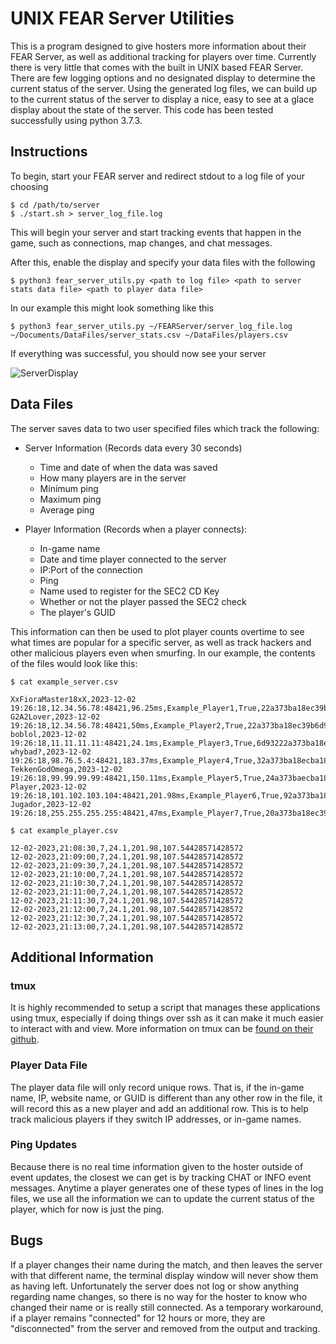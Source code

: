 # UNIX FEAR Server Utilities
This is a program designed to give hosters more information about their FEAR Server, as well as additional tracking for players over time. Currently there is very little that comes with the built in UNIX based FEAR Server. There are few logging options and no designated display to determine the current status of the server. Using the generated log files, we can build up to the current status of the server to display a nice, easy to see at a glace display about the state of the server. This code has been tested successfully using python 3.7.3.
## Instructions
To begin, start your FEAR server and redirect stdout to a log file of your choosing
```
$ cd /path/to/server
$ ./start.sh > server_log_file.log
```
This will begin your server and start tracking events that happen in the game, such as connections, map changes, and chat messages. 

After this, enable the display and specify your data files with the following
```
$ python3 fear_server_utils.py <path to log file> <path to server stats data file> <path to player data file>
```
In our example this might look something like this
```
$ python3 fear_server_utils.py ~/FEARServer/server_log_file.log ~/Documents/DataFiles/server_stats.csv ~/DataFiles/players.csv
```
If everything was successful, you should now see your server

![ServerDisplay](https://github.com/Kazutadashi/fear_server_utils/assets/40162378/60f1696e-a4e2-46c2-8f25-f2add06afc17)
## Data Files
The server saves data to two user specified files which track the following:

- Server Information (Records data every 30 seconds)
  - Time and date of when the data was saved
  - How many players are in the server
  - Minimum ping
  - Maximum ping
  - Average ping

- Player Information (Records when a player connects):
  - In-game name
  - Date and time player connected to the server
  - IP:Port of the connection
  - Ping
  - Name used to register for the SEC2 CD Key
  - Whether or not the player passed the SEC2 check
  - The player's GUID


This information can then be used to plot player counts overtime to see what times are popular for a specific server, as well as track hackers
and other malicious players even when smurfing. In our example, the contents of the files would look like this:
```
$ cat example_server.csv

XxFioraMaster18xX,2023-12-02 19:26:18,12.34.56.78:48421,96.25ms,Example_Player1,True,22a373ba18ec39b6d93222a373ba18ec
G2A2Lover,2023-12-02 19:26:18,12.34.56.78:48421,50ms,Example_Player2,True,22a373ba18ec39b6d93222a373ba18ec
boblol,2023-12-02 19:26:18,11.11.11.11:48421,24.1ms,Example_Player3,True,6d93222a373ba18ec93222a373ba18ec
whybad?,2023-12-02 19:26:18,98.76.5.4:48421,183.37ms,Example_Player4,True,32a373ba18ecba18ec93222373ba18e6
TekkenGodOmega,2023-12-02 19:26:18,99.99.99.99:48421,150.11ms,Example_Player5,True,24a373baecba18ec932222a373ba18ef
Player,2023-12-02 19:26:18,101.102.103.104:48421,201.98ms,Example_Player6,True,92a373ba18ec39b6d93222a932222a37
Jugador,2023-12-02 19:26:18,255.255.255.255:48421,47ms,Example_Player7,True,20a373ba18ec39b6d93222a932221239
```

```
$ cat example_player.csv

12-02-2023,21:08:30,7,24.1,201.98,107.54428571428572
12-02-2023,21:09:00,7,24.1,201.98,107.54428571428572
12-02-2023,21:09:30,7,24.1,201.98,107.54428571428572
12-02-2023,21:10:00,7,24.1,201.98,107.54428571428572
12-02-2023,21:10:30,7,24.1,201.98,107.54428571428572
12-02-2023,21:11:00,7,24.1,201.98,107.54428571428572
12-02-2023,21:11:30,7,24.1,201.98,107.54428571428572
12-02-2023,21:12:00,7,24.1,201.98,107.54428571428572
12-02-2023,21:12:30,7,24.1,201.98,107.54428571428572
12-02-2023,21:13:00,7,24.1,201.98,107.54428571428572
```

## Additional Information
### tmux
It is highly recommended to setup a script that manages these applications using tmux, especially if doing things over ssh as it can make it much
easier to interact with and view. More information on tmux can be [found on their github](https://pages.github.com/](https://github.com/tmux/tmux/wiki)https://github.com/tmux/tmux/wiki).
### Player Data File
The player data file will only record unique rows. That is, if the in-game name, IP, website name, or GUID is different than any other row in the file, it will
record this as a new player and add an additional row. This is to help track malicious players if they switch IP addresses, or in-game names.
### Ping Updates
Because there is no real time information given to the hoster outside of event updates, the closest we can get is by tracking CHAT or INFO event messages. Anytime a player generates one
of these types of lines in the log files, we use all the information we can to update the current status of the player, which for now is just the ping. 

## Bugs
If a player changes their name during the match, and then leaves the server with that different name, the terminal display window will never show them as having left. 
Unfortunately the server does not log or show anything regarding name changes, so there is no way for the hoster to know who changed their name or is really still connected.
As a temporary workaround, if a player remains "connected" for 12 hours or more, they are "disconnected" from the server and removed from the output and tracking.

